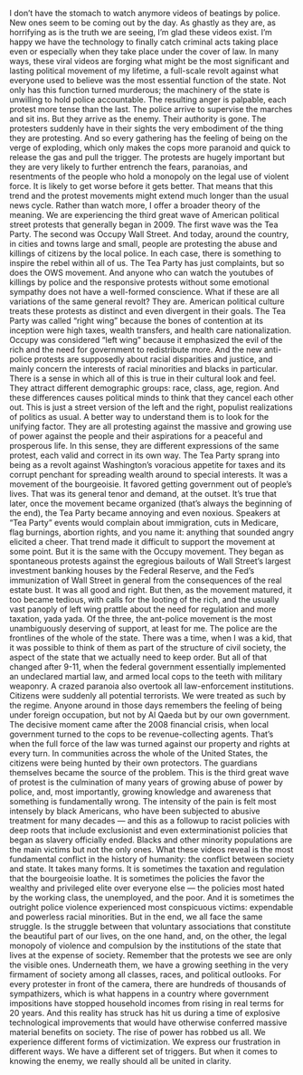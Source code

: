 I don’t have the stomach to watch anymore videos of beatings by police. New ones seem to be coming out by the day. As ghastly as they are, as horrifying as is the truth we are seeing, I’m glad these videos exist. I’m happy we have the technology to finally catch criminal acts taking place even or especially when they take place under the cover of law.
In many ways, these viral videos are forging what might be the most significant and lasting political movement of my lifetime, a full-scale revolt against what everyone used to believe was the most essential function of the state. Not only has this function turned murderous; the machinery of the state is unwilling to hold police accountable.
The resulting anger is palpable, each protest more tense than the last. The police arrive to supervise the marches and sit ins. But they arrive as the enemy. Their authority is gone. The protesters suddenly have in their sights the very embodiment of the thing they are protesting. And so every gathering has the feeling of being on the verge of exploding, which only makes the cops more paranoid and quick to release the gas and pull the trigger.
The protests are hugely important but they are very likely to further entrench the fears, paranoias, and resentments of the people who hold a monopoly on the legal use of violent force. It is likely to get worse before it gets better. That means that this trend and the protest movements might extend much longer than the usual news cycle.
Rather than watch more, I offer a broader theory of the meaning.
We are experiencing the third great wave of American political street protests that generally began in 2009. The first wave was the Tea Party. The second was Occupy Wall Street. And today, around the country, in cities and towns large and small, people are protesting the abuse and killings of citizens by the local police.
In each case, there is something to inspire the rebel within all of us. The Tea Party has just complaints, but so does the OWS movement. And anyone who can watch the youtubes of killings by police and the responsive protests without some emotional sympathy does not have a well-formed conscience.
What if these are all variations of the same general revolt? They are.
American political culture treats these protests as distinct and even divergent in their goals. The Tea Party was called “right wing” because the bones of contention at its inception were high taxes, wealth transfers, and health care nationalization. Occupy was considered “left wing” because it emphasized the evil of the rich and the need for government to redistribute more. And the new anti-police protests are supposedly about racial disparities and justice, and mainly concern the interests of racial minorities and blacks in particular.
There is a sense in which all of this is true in their cultural look and feel. They attract different demographic groups: race, class, age, region. And these differences causes political minds to think that they cancel each other out. This is just a street version of the left and the right, populist realizations of politics as usual.
A better way to understand them is to look for the unifying factor. They are all protesting against the massive and growing use of power against the people and their aspirations for a peaceful and prosperous life. In this sense, they are different expressions of the same protest, each valid and correct in its own way.
The Tea Party sprang into being as a revolt against Washington’s voracious appetite for taxes and its corrupt penchant for spreading wealth around to special interests. It was a movement of the bourgeoisie. It favored getting government out of people’s lives. That was its general tenor and demand, at the outset.
It’s true that later, once the movement became organized (that’s always the beginning of the end), the Tea Party became annoying and even noxious. Speakers at “Tea Party” events would complain about immigration, cuts in Medicare, flag burnings, abortion rights, and you name it: anything that sounded angry elicited a cheer. That trend made it difficult to support the movement at some point.
But it is the same with the Occupy movement. They began as spontaneous protests against the egregious bailouts of Wall Street’s largest investment banking houses by the Federal Reserve, and the Fed’s immunization of Wall Street in general from the consequences of the real estate bust. It was all good and right. But then, as the movement matured, it too became tedious, with calls for the looting of the rich, and the usually vast panoply of left wing prattle about the need for regulation and more taxation, yada yada.
Of the three, the ant-police movement is the most unambiguously deserving of support, at least for me. The police are the frontlines of the whole of the state. There was a time, when I was a kid, that it was possible to think of them as part of the structure of civil society, the aspect of the state that we actually need to keep order.
But all of that changed after 9-11, when the federal government essentially implemented an undeclared martial law, and armed local cops to the teeth with military weaponry. A crazed paranoia also overtook all law-enforcement institutions. Citizens were suddenly all potential terrorists. We were treated as such by the regime. Anyone around in those days remembers the feeling of being under foreign occupation, but not by Al Qaeda but by our own government.
The decisive moment came after the 2008 financial crisis, when local government turned to the cops to be revenue-collecting agents. That’s when the full force of the law was turned against our property and rights at every turn. In communities across the whole of the United States, the citizens were being hunted by their own protectors. The guardians themselves became the source of the problem.
This is the third great wave of protest is the culmination of many years of growing abuse of power by police, and, most importantly, growing knowledge and awareness that something is fundamentally wrong. The intensity of the pain is felt most intensely by black Americans, who have been subjected to abusive treatment for many decades — and this as a followup to racist policies with deep roots that include exclusionist and even exterminationist policies that began as slavery officially ended.
Blacks and other minority populations are the main victims but not the only ones. What these videos reveal is the most fundamental conflict in the history of humanity: the conflict between society and state. It takes many forms. It is sometimes the taxation and regulation that the bourgeoisie loathe. It is sometimes the policies the favor the wealthy and privileged elite over everyone else — the policies most hated by the working class, the unemployed, and the poor. And it is sometimes the outright police violence experienced most conspicuous victims: expendable and powerless racial minorities.
But in the end, we all face the same struggle. Is the struggle between that voluntary associations that constitute the beautiful part of our lives, on the one hand, and, on the other, the legal monopoly of violence and compulsion by the institutions of the state that lives at the expense of society.
Remember that the protests we see are only the visible ones. Underneath them, we have a growing seething in the very firmament of society among all classes, races, and political outlooks. For every protester in front of the camera, there are hundreds of thousands of sympathizers, which is what happens in a country where government impositions have stopped household incomes from rising in real terms for 20 years. And this reality has struck has hit us during a time of explosive technological improvements that would have otherwise conferred massive material benefits on society.
The rise of power has robbed us all. We experience different forms of victimization. We express our frustration in different ways. We have a different set of triggers. But when it comes to knowing the enemy, we really should all be united in clarity.
